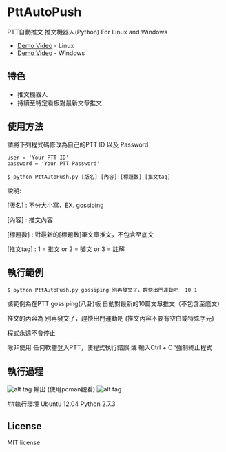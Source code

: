 # PttAutoPush
PTT自動推文 推文機器人(Python) For Linux and Windows
* [Demo Video](https://www.youtube.com/watch?v=vyLUPSfCprc) - Linux 
* [Demo Video](https://youtu.be/eRA4m2rRIDw) - Windows

## 特色
* 推文機器人
* 持續至特定看板對最新文章推文

## 使用方法
請將下列程式碼修改為自己的PTT ID 以及 Password
```
user = 'Your PTT ID'
password = 'Your PTT Password'
```
```
$ python PttAutoPush.py [版名] [內容] [標題數] [推文tag]

```
說明:

[版名] : 不分大小寫，EX. gossiping

[內容] : 推文內容

[標題數] : 對最新的[標題數]筆文章推文，不包含至底文

[推文tag] : 1 = 推文 or 2 = 噓文 or 3 = 註解

## 執行範例 
``` 
$ python PttAutoPush.py gossiping 別再發文了，趕快出門運動吧  10 1
```
該範例為在PTT gossiping(八卦)板  自動對最新的10篇文章推文（不包含至底文）

推文的內容為 別再發文了，趕快出門運動吧 (推文內容不要有空白或特殊字元)

程式永遠不會停止

除非使用 任何軟體登入PTT，使程式執行錯誤 或 輸入Ctrl + C '強制終止程式

## 執行過程
![alt tag](http://i.imgur.com/sRMIyag.jpg)
輸出 (使用pcman觀看)
![alt tag](http://i.imgur.com/hgKup56.jpg)

##執行環境
Ubuntu 12.04
Python 2.7.3

## License
MIT license

